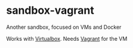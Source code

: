 # sandbox-vagrant
Another sandbox, focused on VMs and Docker

Works with [Virtualbox](https://www.virtualbox.org/).
Needs [Vagrant](https://developer.hashicorp.com/vagrant) for the VM 
